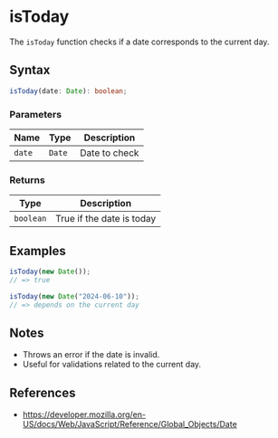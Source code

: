 # isToday

The `isToday` function checks if a date corresponds to the current day.

## Syntax

```typescript
isToday(date: Date): boolean;
```

### Parameters

| Name     | Type      | Description         |
| -------- | --------- | ------------------ |
| `date`   | `Date`    | Date to check      |

### Returns

| Type       | Description                              |
| ---------- | ---------------------------------------- |
| `boolean`  | True if the date is today                |

## Examples

```typescript
isToday(new Date());
// => true

isToday(new Date("2024-06-10"));
// => depends on the current day
```

## Notes

* Throws an error if the date is invalid.
* Useful for validations related to the current day.

## References

* https://developer.mozilla.org/en-US/docs/Web/JavaScript/Reference/Global_Objects/Date
